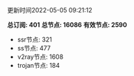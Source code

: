 更新时间2022-05-05 09:21:12

**总订阅: 401**
**总节点: 16086**
**有效节点: 2590**
- ssr节点: 321
- ss节点: 477
- v2ray节点: 1608
- trojan节点: 184

